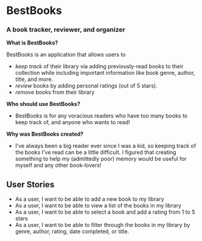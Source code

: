 # BestBooks

### A book tracker, reviewer, and  organizer

**What is BestBooks?**

BestBooks is an application that allows users to 
- *keep track* of their library via adding previously-read books to their collection while including important 
information like book genre, author, title, and more. 
- *review* books by adding personal ratings (out of 5 stars).
- *remove* books from their library

**Who should use BestBooks?**
- BestBooks is for any voracious readers who have too many books to keep track of, and anyone who wants
to read!

**Why was BestBooks created?**
- I've always been a big reader ever since I was a kid, so keeping track of the books I've read can be a little 
difficult. I figured that creating something to help my (admittedly poor) memory would be useful for 
myself and any other book-lovers!



## User Stories
- As a user, I want to be able to add a new book to my library
- As a user, I want to be able to view a list of the books in my library
- As a user, I want to be able to select a book and add a rating from 1 to 5 stars 
- As a user, I want to be able to filter through the books in my library by genre, author, rating,
date completed, or title.
